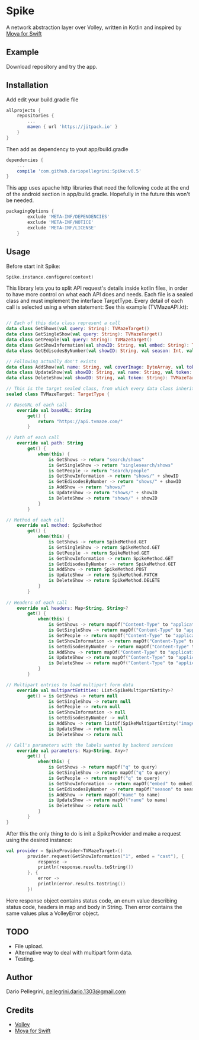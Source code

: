 # Spike
A network abstraction layer over Volley, written in Kotlin and inspired by [Moya for Swift](https://github.com/Moya/Moya)

## Example
Download repository and try the app.

## Installation
Add edit your build.gradle file
``` groovy
allprojects {
    repositories {
        ...
        maven { url 'https://jitpack.io' }
    }
}
```
Then add as dependency to yout app/build.gradle
``` groovy
dependencies {
    ...
    compile 'com.github.dariopellegrini:Spike:v0.5'
}
```
This app uses apache http libraries that need the following code at the end of the android section in app/build.gradle. Hopefully in the future this won't be needed.
``` groovy
packagingOptions {
        exclude 'META-INF/DEPENDENCIES'
        exclude 'META-INF/NOTICE'
        exclude 'META-INF/LICENSE'
    }
```
    
## Usage
Before start init Spike:
``` kotlin
Spike.instance.configure(context)
```

This library lets you to split API request's details inside kotlin files, in order to have more control on what each API does and needs.
Each file is a sealed class and must implement the interface TargetType. Every detail of each call is selected using a when statement:
See this example (TVMazeAPI.kt):

``` kotlin

// Each of this data class represent a call
data class GetShows(val query: String): TVMazeTarget()
data class GetSingleShow(val query: String): TVMazeTarget()
data class GetPeople(val query: String): TVMazeTarget()
data class GetShowInformation(val showID: String, val embed: String): TVMazeTarget()
data class GetEdisodesByNumber(val showID: String, val season: Int, val number: Int): TVMazeTarget()

// Following actually don't exists
data class AddShow(val name: String, val coverImage: ByteArray, val token: String): TVMazeTarget()
data class UpdateShow(val showID: String, val name: String, val token: String): TVMazeTarget()
data class DeleteShow(val showID: String, val token: String): TVMazeTarget()

// This is the target sealed class, from which every data class inherits.
sealed class TVMazeTarget: TargetType {

// BaseURL of each call
    override val baseURL: String
        get() {
            return "https://api.tvmaze.com/"
        }

// Path of each call
    override val path: String
        get() {
            when(this) {
                is GetShows -> return "search/shows"
                is GetSingleShow -> return "singlesearch/shows"
                is GetPeople -> return "search/people"
                is GetShowInformation -> return "shows/" + showID
                is GetEdisodesByNumber -> return "shows/" + showID
                is AddShow -> return "shows/"
                is UpdateShow -> return "shows/" + showID
                is DeleteShow -> return "shows/" + showID
            }
        }

// Method of each call
    override val method: SpikeMethod
        get() {
            when(this) {
                is GetShows -> return SpikeMethod.GET
                is GetSingleShow -> return SpikeMethod.GET
                is GetPeople -> return SpikeMethod.GET
                is GetShowInformation -> return SpikeMethod.GET
                is GetEdisodesByNumber -> return SpikeMethod.GET
                is AddShow -> return SpikeMethod.POST
                is UpdateShow -> return SpikeMethod.PATCH
                is DeleteShow -> return SpikeMethod.DELETE
            }
        }
        
// Headers of each call
    override val headers: Map<String, String>?
        get() {
            when(this) {
                is GetShows -> return mapOf("Content-Type" to "application/json")
                is GetSingleShow -> return mapOf("Content-Type" to "application/json")
                is GetPeople -> return mapOf("Content-Type" to "application/json")
                is GetShowInformation -> return mapOf("Content-Type" to "application/json")
                is GetEdisodesByNumber -> return mapOf("Content-Type" to "application/json")
                is AddShow -> return mapOf("Content-Type" to "application/json", "user_token" to token)
                is UpdateShow -> return mapOf("Content-Type" to "application/json", "user_token" to token)
                is DeleteShow -> return mapOf("Content-Type" to "application/json", "user_token" to token)
            }
        }

// Multipart entries to load multipart form data
    override val multipartEntities: List<SpikeMultipartEntity>?
        get() = is GetShows -> return null
                is GetSingleShow -> return null
                is GetPeople -> return null
                is GetShowInformation -> null
                is GetEdisodesByNumber -> null
                is AddShow -> return listOf(SpikeMultipartEntity("image/jpeg", coverImage, "coverImage", "coverImage.jpg"))
                is UpdateShow -> return null
                is DeleteShow -> return null

// Call's parameters with the labels wanted by backend services
    override val parameters: Map<String, Any>?
        get() {
            when(this) {
                is GetShows -> return mapOf("q" to query)
                is GetSingleShow -> return mapOf("q" to query)
                is GetPeople -> return mapOf("q" to query)
                is GetShowInformation -> return mapOf("embed" to embed)
                is GetEdisodesByNumber -> return mapOf("season" to season, "number" to number)
                is AddShow -> return mapOf("name" to name)
                is UpdateShow -> return mapOf("name" to name)
                is DeleteShow -> return null
            }
        }
}
```

After this the only thing to do is init a SpikeProvider and make a request using the desired instance:
``` kotlin
val provider = SpikeProvider<TVMazeTarget>()
        provider.request(GetShowInformation("1", embed = "cast"), {
            response ->
            println(response.results.toString())
        }, {
            error ->
            println(error.results.toString())
        })
```

Here response object contains status code, an enum value describing status code, headers in map and body in String.
Then error contains the same values plus a VolleyError object.

## TODO
- File upload.
- Alternative way to deal with multipart form data.
- Testing.

## Author

Dario Pellegrini, pellegrini.dario.1303@gmail.com

## Credits
- [Volley](https://github.com/google/volley)
- [Moya for Swift](https://github.com/Moya/Moya)
